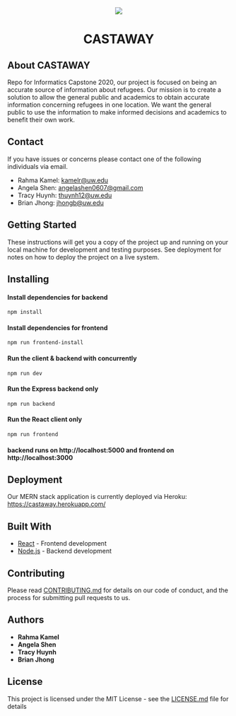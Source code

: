 <div align="center">
    <img src="/frontend/castawayLogo.png"/>
    <h1>CASTAWAY</h1>
</div>

## About CASTAWAY
Repo for Informatics Capstone 2020, our project is focused on being an accurate source of information about refugees. Our mission is to create a solution to allow the general public and academics to obtain accurate information concerning refugees in one location. We want the general public to use the information to make informed decisions and academics to benefit their own work.

## Contact

If you have issues or concerns please contact one of the following individuals via email. 

* Rahma Kamel: kamelr@uw.edu
* Angela Shen: angelashen0607@gmail.com
* Tracy Huynh: thuynh12@uw.edu
* Brian Jhong: jhongb@uw.edu

## Getting Started

These instructions will get you a copy of the project up and running on your local machine for development and testing purposes. See deployment for notes on how to deploy the project on a live system.

## Installing

#### Install dependencies for backend

```
npm install
```
#### Install dependencies for frontend

```
npm run frontend-install
```

#### Run the client & backend with concurrently

```
npm run dev
```

#### Run the Express backend only

```
npm run backend
```

#### Run the React client only

```
npm run frontend
```

#### backend runs on http://localhost:5000 and frontend on http://localhost:3000

## Deployment

Our MERN stack application is currently deployed via Heroku: https://castaway.herokuapp.com/

## Built With

* [React](https://reactjs.org/) - Frontend development
* [Node.js](https://nodejs.org/en/) - Backend development

## Contributing

Please read [CONTRIBUTING.md](https://gist.github.com/PurpleBooth/b24679402957c63ec426) for details on our code of conduct, and the process for submitting pull requests to us.

## Authors

* **Rahma Kamel** 
* **Angela Shen** 
* **Tracy Huynh** 
* **Brian Jhong** 

## License

This project is licensed under the MIT License - see the [LICENSE.md](LICENSE.md) file for details
